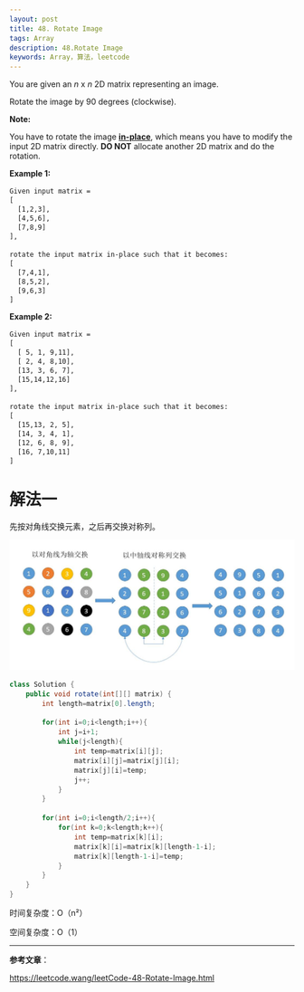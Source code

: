 ```yaml
---
layout: post
title: 48. Rotate Image
tags: Array
description: 48.Rotate Image
keywords: Array，算法，leetcode
---
```


You are given an *n* x *n* 2D matrix representing an image.

Rotate the image by 90 degrees (clockwise).

**Note:**

You have to rotate the image [**in-place**](https://en.wikipedia.org/wiki/In-place_algorithm), which means you have to modify the input 2D matrix directly. **DO NOT** allocate another 2D matrix and do the rotation.

**Example 1:**

```
Given input matrix = 
[
  [1,2,3],
  [4,5,6],
  [7,8,9]
],

rotate the input matrix in-place such that it becomes:
[
  [7,4,1],
  [8,5,2],
  [9,6,3]
]
```

**Example 2:**

```
Given input matrix =
[
  [ 5, 1, 9,11],
  [ 2, 4, 8,10],
  [13, 3, 6, 7],
  [15,14,12,16]
], 

rotate the input matrix in-place such that it becomes:
[
  [15,13, 2, 5],
  [14, 3, 4, 1],
  [12, 6, 8, 9],
  [16, 7,10,11]
]
```

# 解法一

先按对角线交换元素，之后再交换对称列。

![48-1](/images/posts/leetcode/48_1.jpg)

```java
class Solution {
    public void rotate(int[][] matrix) {
        int length=matrix[0].length;
        
        for(int i=0;i<length;i++){
            int j=i+1;
            while(j<length){
                int temp=matrix[i][j];
                matrix[i][j]=matrix[j][i];
                matrix[j][i]=temp;
                j++;
            }
        }
        
        for(int i=0;i<length/2;i++){
            for(int k=0;k<length;k++){
                int temp=matrix[k][i];
                matrix[k][i]=matrix[k][length-1-i];
                matrix[k][length-1-i]=temp;
            }
        }
    }
}
```

时间复杂度：O（n²）

空间复杂度：O（1）

------

**参考文章**：

https://leetcode.wang/leetCode-48-Rotate-Image.html